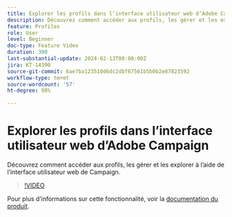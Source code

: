 ```yaml
---
title: Explorer les profils dans l’interface utilisateur web d’Adobe Campaign
description: Découvrez comment accéder aux profils, les gérer et les explorer à l’aide de l’interface utilisateur web de Campaign.
feature: Profiles
role: User
level: Beginner
doc-type: Feature Video
duration: 300
last-substantial-update: 2024-02-13T00:00:00Z
jira: KT-14390
source-git-commit: 6ae7ba123510d6dc2dbf67561b5b0b2e87823592
workflow-type: tm+mt
source-wordcount: '57'
ht-degree: 98%

---
```



# Explorer les profils dans l’interface utilisateur web d’Adobe Campaign

Découvrez comment accéder aux profils, les gérer et les explorer à l’aide de l’interface utilisateur web de Campaign.

>[!VIDEO](https://video.tv.adobe.com/v/3427293/?learn=on)

Pour plus d’informations sur cette fonctionnalité, voir la [documentation du produit](https://experienceleague.adobe.com/docs/campaign-web/v8/audiences/work-with-profiles/about-recipients.html).